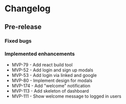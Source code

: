 # Changelog

## Pre-release

### Fixed bugs

### Implemented enhancements
- MVP-79 - Add react build tool
- MVP-52 - Add login and sign up modals
- MVP-53 - Add login via linked and google
- MVP-80 - Implement design for modals
- MVP-174 - Add "welcome" notification
- MVP-113 - Add skeleton of dashboard
- MVP-111 - Show welcome message to logged in users